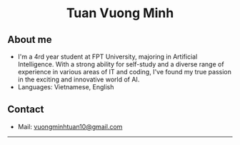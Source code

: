 <h1 align="center">Tuan Vuong Minh</h1>

## About me
- I'm a 4rd year student at FPT University, majoring in Artificial Intelligence. With a strong ability for self-study and a diverse range of experience in various areas of IT and coding, I've found my true passion in the exciting and innovative world of AI.
- Languages: Vietnamese, English

## Contact
- Mail: vuongminhtuan10@gmail.com
---
